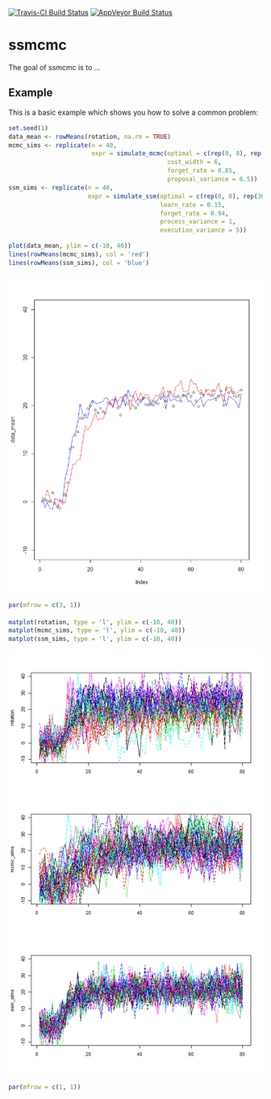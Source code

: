 <!-- README.md is generated from README.Rmd. Please edit that file -->
[![Travis-CI Build Status](https://travis-ci.org/aforren1/ssmcmc.svg?branch=master)](https://travis-ci.org/aforren1/ssmcmc) [![AppVeyor Build Status](https://ci.appveyor.com/api/projects/status/github/aforren1/ssmcmc?branch=master&svg=true)](https://ci.appveyor.com/project/aforren1/ssmcmc)

ssmcmc
======

The goal of ssmcmc is to ...

Example
-------

This is a basic example which shows you how to solve a common problem:

``` r
set.seed(1)
data_mean <- rowMeans(rotation, na.rm = TRUE)
mcmc_sims <- replicate(n = 40,
                       expr = simulate_mcmc(optimal = c(rep(0, 8), rep(30, 72)), 
                                            cost_width = 6,
                                            forget_rate = 0.85,
                                            proposal_variance = 6.5))
ssm_sims <- replicate(n = 40,
                      expr = simulate_ssm(optimal = c(rep(0, 8), rep(30, 72)), 
                                          learn_rate = 0.15,
                                          forget_rate = 0.94,
                                          process_variance = 1,
                                          execution_variance = 5))
```

``` r
plot(data_mean, ylim = c(-10, 40))
lines(rowMeans(mcmc_sims), col = 'red')
lines(rowMeans(ssm_sims), col = 'blue')
```

![](README-plot1-1.png)

``` r
par(mfrow = c(3, 1))

matplot(rotation, type = 'l', ylim = c(-10, 40))
matplot(mcmc_sims, type = 'l', ylim = c(-10, 40))
matplot(ssm_sims, type = 'l', ylim = c(-10, 40))
```

![](README-plot2-1.png)

``` r
par(mfrow = c(1, 1))
```

